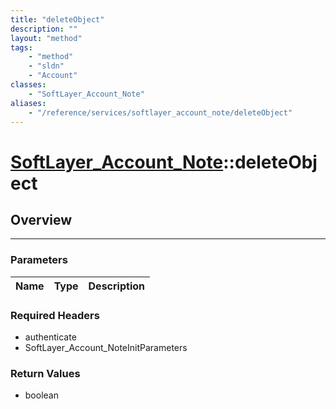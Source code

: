 ```yaml
---
title: "deleteObject"
description: ""
layout: "method"
tags:
    - "method"
    - "sldn"
    - "Account"
classes:
    - "SoftLayer_Account_Note"
aliases:
    - "/reference/services/softlayer_account_note/deleteObject"
---
```

# [SoftLayer_Account_Note](/reference/services/SoftLayer_Account_Note)::deleteObject




## Overview 


-----

### Parameters 
|Name | Type | Description |
| --- | --- | --- |


### Required Headers
* authenticate
* SoftLayer_Account_NoteInitParameters


### Return Values
* boolean




